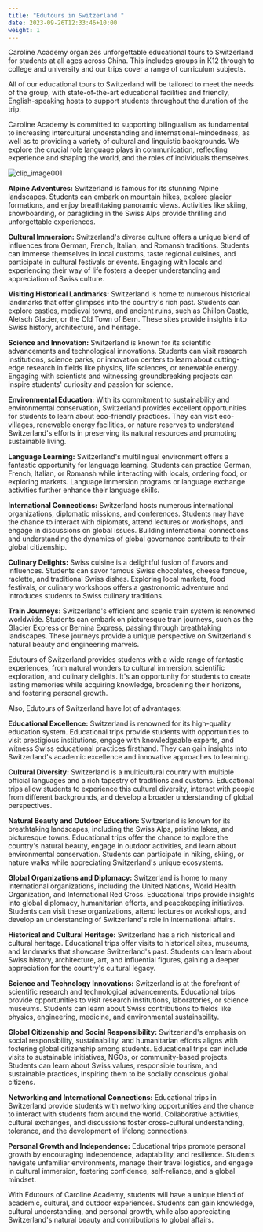 ```yaml
---
title: "Edutours in Switzerland "
date: 2023-09-26T12:33:46+10:00
weight: 1
---
```



Caroline Academy organizes unforgettable educational tours to Switzerland for students at all ages across China. This includes groups in K12 through to college and university and our trips cover a range of curriculum subjects.

All of our educational tours to Switzerland will be tailored to meet the needs of the group, with state-of-the-art educational facilities and friendly, English-speaking hosts to support students throughout the duration of the trip. 

Caroline Academy is committed to supporting bilingualism as fundamental to increasing intercultural understanding and international-mindedness, as well as to providing a variety of cultural and linguistic backgrounds. We explore the crucial role language plays in communication, reflecting experience and shaping the world, and the roles of individuals themselves.

![clip_image001](/Users/haosun/Documents/资料/实习/善来教育/网站/代码/carolineacademy.github.io-master/images/clip_image001.png)

**Alpine Adventures:** Switzerland is famous for its stunning Alpine landscapes. Students can embark on mountain hikes, explore glacier formations, and enjoy breathtaking panoramic views. Activities like skiing, snowboarding, or paragliding in the Swiss Alps provide thrilling and unforgettable experiences.

 

**Cultural Immersion:** Switzerland's diverse culture offers a unique blend of influences from German, French, Italian, and Romansh traditions. Students can immerse themselves in local customs, taste regional cuisines, and participate in cultural festivals or events. Engaging with locals and experiencing their way of life fosters a deeper understanding and appreciation of Swiss culture.

 

**Visiting Historical Landmarks:** Switzerland is home to numerous historical landmarks that offer glimpses into the country's rich past. Students can explore castles, medieval towns, and ancient ruins, such as Chillon Castle, Aletsch Glacier, or the Old Town of Bern. These sites provide insights into Swiss history, architecture, and heritage.

 

**Science and Innovation:** Switzerland is known for its scientific advancements and technological innovations. Students can visit research institutions, science parks, or innovation centers to learn about cutting-edge research in fields like physics, life sciences, or renewable energy. Engaging with scientists and witnessing groundbreaking projects can inspire students' curiosity and passion for science.

 

**Environmental Education:** With its commitment to sustainability and environmental conservation, Switzerland provides excellent opportunities for students to learn about eco-friendly practices. They can visit eco-villages, renewable energy facilities, or nature reserves to understand Switzerland's efforts in preserving its natural resources and promoting sustainable living.

 

**Language Learning:** Switzerland's multilingual environment offers a fantastic opportunity for language learning. Students can practice German, French, Italian, or Romansh while interacting with locals, ordering food, or exploring markets. Language immersion programs or language exchange activities further enhance their language skills.

**International Connections:** Switzerland hosts numerous international organizations, diplomatic missions, and conferences. Students may have the chance to interact with diplomats, attend lectures or workshops, and engage in discussions on global issues. Building international connections and understanding the dynamics of global governance contribute to their global citizenship.

 

**Culinary Delights:** Swiss cuisine is a delightful fusion of flavors and influences. Students can savor famous Swiss chocolates, cheese fondue, raclette, and traditional Swiss dishes. Exploring local markets, food festivals, or culinary workshops offers a gastronomic adventure and introduces students to Swiss culinary traditions.

 

**Train Journeys:** Switzerland's efficient and scenic train system is renowned worldwide. Students can embark on picturesque train journeys, such as the Glacier Express or Bernina Express, passing through breathtaking landscapes. These journeys provide a unique perspective on Switzerland's natural beauty and engineering marvels.

 

Edutours of Switzerland provides students with a wide range of fantastic experiences, from natural wonders to cultural immersion, scientific exploration, and culinary delights. It's an opportunity for students to create lasting memories while acquiring knowledge, broadening their horizons, and fostering personal growth. 

 

Also, Edutours of Switzerland have lot of advantages:

 

**Educational Excellence:** Switzerland is renowned for its high-quality education system. Educational trips provide students with opportunities to visit prestigious institutions, engage with knowledgeable experts, and witness Swiss educational practices firsthand. They can gain insights into Switzerland's academic excellence and innovative approaches to learning.

 

**Cultural Diversity:** Switzerland is a multicultural country with multiple official languages and a rich tapestry of traditions and customs. Educational trips allow students to experience this cultural diversity, interact with people from different backgrounds, and develop a broader understanding of global perspectives.

 

**Natural Beauty and Outdoor Education:** Switzerland is known for its breathtaking landscapes, including the Swiss Alps, pristine lakes, and picturesque towns. Educational trips offer the chance to explore the country's natural beauty, engage in outdoor activities, and learn about environmental conservation. Students can participate in hiking, skiing, or nature walks while appreciating Switzerland's unique ecosystems.

 

**Global Organizations and Diplomacy:** Switzerland is home to many international organizations, including the United Nations, World Health Organization, and International Red Cross. Educational trips provide insights into global diplomacy, humanitarian efforts, and peacekeeping initiatives. Students can visit these organizations, attend lectures or workshops, and develop an understanding of Switzerland's role in international affairs.

 

**Historical and Cultural Heritage:** Switzerland has a rich historical and cultural heritage. Educational trips offer visits to historical sites, museums, and landmarks that showcase Switzerland's past. Students can learn about Swiss history, architecture, art, and influential figures, gaining a deeper appreciation for the country's cultural legacy.

 

**Science and Technology Innovations:** Switzerland is at the forefront of scientific research and technological advancements. Educational trips provide opportunities to visit research institutions, laboratories, or science museums. Students can learn about Swiss contributions to fields like physics, engineering, medicine, and environmental sustainability.

 

**Global Citizenship and Social Responsibility:** Switzerland's emphasis on social responsibility, sustainability, and humanitarian efforts aligns with fostering global citizenship among students. Educational trips can include visits to sustainable initiatives, NGOs, or community-based projects. Students can learn about Swiss values, responsible tourism, and sustainable practices, inspiring them to be socially conscious global citizens.

 

**Networking and International Connections:** Educational trips in Switzerland provide students with networking opportunities and the chance to interact with students from around the world. Collaborative activities, cultural exchanges, and discussions foster cross-cultural understanding, tolerance, and the development of lifelong connections.

 

**Personal Growth and Independence:** Educational trips promote personal growth by encouraging independence, adaptability, and resilience. Students navigate unfamiliar environments, manage their travel logistics, and engage in cultural immersion, fostering confidence, self-reliance, and a global mindset.

 

With Edutours of Caroline Academy, students will have a unique blend of academic, cultural, and outdoor experiences. Students can gain knowledge, cultural understanding, and personal growth, while also appreciating Switzerland's natural beauty and contributions to global affairs.